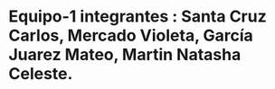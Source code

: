 # Equipo-1 integrantes : Santa Cruz Carlos, Mercado Violeta, García Juarez Mateo, Martin Natasha Celeste.
